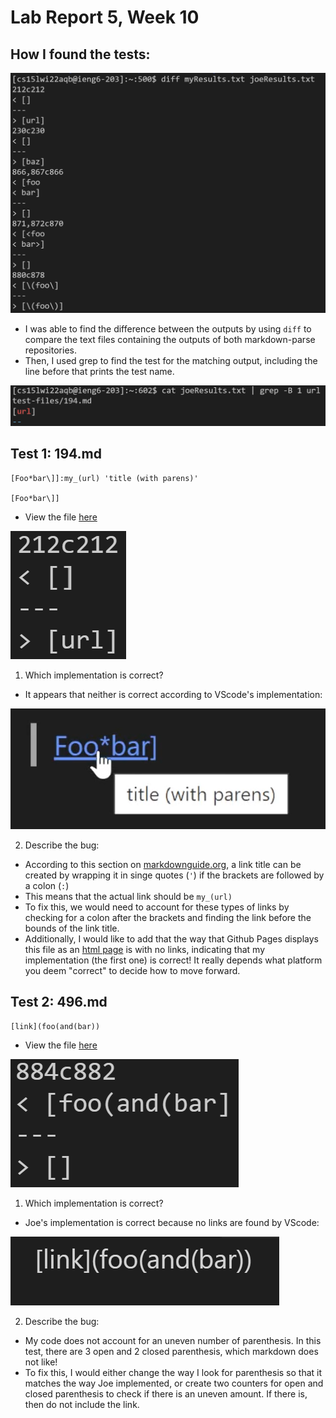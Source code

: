 # Lab Report 5, Week 10

## How I found the tests:

![Image](01.png)

- I was able to find the difference between the outputs by using `diff` to compare the text files containing the outputs of both markdown-parse repositories.
- Then, I used grep to find the test for the matching output, including the line before that prints the test name.

![Image](02.png)

## Test 1: 194.md
```
[Foo*bar\]]:my_(url) 'title (with parens)'

[Foo*bar\]]
```
- View the file [here](194.md)

![Image](03.png)

1. Which implementation is correct?
- It appears that neither is correct according to VScode's implementation:

![Image](05.png)

2. Describe the bug:
- According to this section on [markdownguide.org](https://www.markdownguide.org/basic-syntax/#formatting-the-first-part-of-the-link), a link title can be created by wrapping it in singe quotes (`'`) if the brackets are followed by a colon (`:`)
- This means that the actual link should be `my_(url)`
- To fix this, we would need to account for these types of links by checking for a colon after the brackets and finding the link before the bounds of the link title.
- Additionally, I would like to add that the way that Github Pages displays this file as an [html page](194.html) is with no links, indicating that my implementation (the first one) is correct! It really depends what platform you deem "correct" to decide how to move forward.

## Test 2: 496.md
```
[link](foo(and(bar))
```

- View the file [here](496.md)

![Image](04.png)

1. Which implementation is correct?

- Joe's implementation is correct because no links are found by VScode:

![Image](06.png)

2. Describe the bug:
- My code does not account for an uneven number of parenthesis. In this test, there are 3 open and 2 closed parenthesis, which markdown does not like!
- To fix this, I would either change the way I look for parenthesis so that it matches the way Joe implemented, or create two counters for open and closed parenthesis to check if there is an uneven amount. If there is, then do not include the link.